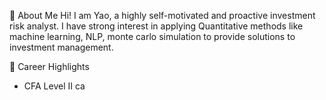 👋 About Me
Hi! I am Yao, a highly self-motivated and proactive investment risk analyst. I have strong interest in applying Quantitative methods like machine learning, NLP, monte carlo simulation to provide solutions to investment management. 

🎯 Career Highlights
- CFA Level II ca
